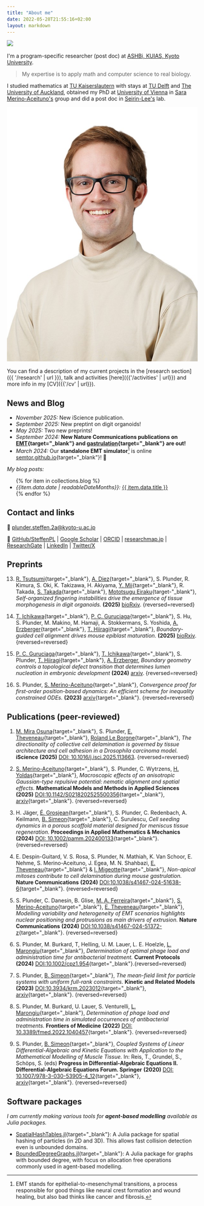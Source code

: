 ```yaml
---
title: "About me"
date: 2022-05-28T21:55:16+02:00
layout: markdown
---
```



<div class="sm:float-right sm:max-w-[12em] sm:ml-2 md:flex hidden">
    <img src="/steffen_white.jpg">
</div>

I'm a program-specific researcher (post doc) at [ASHBi, KUIAS, Kyoto University](https://ashbi.kyoto-u.ac.jp/).

> My expertise is to apply math and computer science to real biology.

I studied mathematics at [TU Kaiserslautern](https://www.mathematik.uni-kl.de/en/) with stays at [TU Delft](https://www.tudelft.nl/en/eemcs/the-faculty/departments/applied-mathematics) and [The University of Auckland](https://www.auckland.ac.nz/en/science/about-the-faculty/department-of-mathematics.html), obtained my PhD at [University of Vienna](https://mathematik.univie.ac.at/en/research/biomathematics-and-dynamical-systems/) in [Sara Merino-Aceituno's](https://sites.google.com/view/saramerinoaceituno/about) group and did a post doc in [Seirin-Lee's](https://sites.google.com/site/seirin711lee/home) lab.

<div class="container md:hidden drop-shadow-xl">
<img class="mx-auto max-w-[12em]" src="./steffen_white.jpg">
</div>


You can find a description of my current projects in the [research section]({{ '/research' | url }}), talk and activities [here]({{'/activities' | url}}) and more info in my [CV]({{'/cv' | url}}).

## News and Blog

- _November 2025:_ New iScience publication.
- _September 2025:_ New preptint on digit organoids!
- _May 2025:_ Two new preprints! 
- _September 2024:_ **New Nature Communications publications on [EMT](https://doi.org/10.1038/s41467-024-51372-z){target="_blank"} and [gastrulation](https://doi.org/10.1038/s41467-024-51638-6){target="_blank"} are out!**
- _March 2024:_ Our **standalone EMT simulator**[^1] is online [semtor.github.io](https://semtor.github.io/){target="_blank"}! 🎉

_My blog posts:_ 
<ul class="list-inside mt-0 pt-0">
{% for item in collections.blog %}
<li>
    <i>{{item.data.date | readableDateMonths}}:</i>
    <a href="{{ item.url | url}}">{{ item.data.title }}</a>
</li>
{% endfor %}
</ul>

## Contact and links

<!--Office 03.125, Faculty of Mathematics, Oskar-Morgenstern-Platz 1, Vienna.<br>-->
📧 <a href="mailto:plunder.steffen.2a@kyoto-u.ac.jp">plunder.steffen.2a@kyoto-u.ac.jp</a>

🔗 [GitHub/SteffenPL](https://github.com/SteffenPL) | [Google Scholar](https://scholar.google.com/citations?user=-QyslKMAAAAJ&hl=en)  | [ORCID](https://orcid.org/0000-0002-3371-3790) | [researchmap.jp](https://researchmap.jp/steffen-plunder) | [ResearchGate](https://www.researchgate.net/profile/Steffen-Plunder) | [LinkedIn](https://at.linkedin.com/in/steffen-plunder) | [Twitter/X](https://twitter.com/SteffenPlunder)



## Preprints

13. [R. Tsutsumi](https://ashbi.kyoto-u.ac.jp/member/rio-tsutsumi/){target="_blank"}, [A. Diez](https://antoinediez.gitlab.io/){target="_blank"}, S. Plunder, R. Kimura, S. Oki, K. Takizawa, H. Akiyama, [Y. Mii](https://sites.google.com/view/yusukemii/home){target="_blank"}, R. Takada, [S. Takada](https://www.nibb.ac.jp/cib2/english.html){target="_blank"}, [Mototsugu Eiraku](https://www2.infront.kyoto-u.ac.jp/bs01/){target-"_blank"},
_Self-organized fingering instabilities drive the emergence of tissue morphogenesis in digit organoids._ **(2025)** [bioRxiv](https://doi.org/10.1101/2025.08.31.673315).
{reversed=reversed}

12. [T. Ichikawa](https://ashbi.kyoto-u.ac.jp/member/takafumi-ichikawa/){target="_blank"}, [P. C. Guruciaga](https://sites.google.com/view/pamelaguruciaga/home){target="_blank"}, S. Hu, S. Plunder, M. Makino, M. Hamaji, A. Stokkermans, S. Yoshida, [A. Erzberger](https://www.embl.org/people/person/anna-erzberger/){target="_blank"}, [T. Hiiragi](https://ashbi.kyoto-u.ac.jp/research-group/hiiragi-group/){target="_blank"}, _Boundary-guided cell alignment drives mouse epiblast maturation._ **(2025)** [bioRxiv](https://doi.org/10.1101/2025.04.28.650859).
{reversed=reversed}

11. [P. C. Guruciaga](https://sites.google.com/view/pamelaguruciaga/home){target="_blank"}, [T. Ichikawa](https://ashbi.kyoto-u.ac.jp/member/takafumi-ichikawa/){target="_blank"}, S. Plunder, [T. Hiiragi](https://ashbi.kyoto-u.ac.jp/research-group/hiiragi-group/){target="_blank"}, [A. Erzberger](https://www.embl.org/people/person/anna-erzberger/), _Boundary geometry controls a topological defect transition that determines lumen nucleation in embryonic development_ **(2024)**
[arxiv](https://arxiv.org/abs/2403.08710).
{reversed=reversed}

8. S. Plunder, [S. Merino-Aceituno](https://sites.google.com/view/saramerinoaceituno){target="_blank"}, _Convergence proof for first-order position-based dynamics: An efficient scheme for inequality constrained ODEs._ **(2023)** [arxiv](https://arxiv.org/abs/2310.01215){target="_blank"}.
{reversed=reversed}

## Publications (peer-reviewed)

1. [M. Mira Osuna](https://sbcf.fr/en/member/marta-mira-osuna/){target="_blank"}, S. Plunder, [E. Theveneau](https://cbi-toulouse.fr/eng/equipe-theveneau){target="_blank"}, [Roland Le Borgne](https://igdr.univ-rennes.fr/en/roland-le-borgne){target="_blank"}, _The directionality of collective cell delamination is governed by tissue architecture and cell adhesion in a Drosophila carcinoma model._ **iScience** **(2025)** [DOI: 10.1016/j.isci.2025.113663](https://doi.org/10.1016/j.isci.2025.113663).
{reversed=reversed}

2. [S. Merino-Aceituno](https://sites.google.com/view/saramerinoaceituno){target="_blank"}, S. Plunder, C. Wytrzens, [H. Yoldaş](https://sites.google.com/view/havvayoldas/home){target="_blank"}, _Macroscopic effects of an anisotropic Gaussian-type repulsive potential: nematic alignment and spatial effects._ **Mathematical Models and Methods in Applied Sciences** **(2025)** [DOI:10.1142/S0218202525500356](https://doi.org/10.1142/S0218202525500356){target="_blank"}, [arxiv](http://arxiv.org/abs/2410.06740){target="_blank"}.
{reversed=reversed}

2. H. Jäger, [É. Grosjean](https://grosjean1.github.io/){target="_blank"}, S. Plunder, C. Redenbach, A. Keilmann, [B. Simeon](https://www.mathematik.uni-kl.de/en/das/people/head/simeon){target="_blank"}, C. Surulescu, _Cell seeding dynamics in a porous scaffold material designed for meniscus tissue regeneration._ **Proceedings in Applied Mathematics & Mechanics** **(2024)** [DOI: 10.1002/pamm.202400133](http://doi.org/10.1002/pamm.202400133){target="_blank"}.
{reversed=reversed}

2. E. Despin-Guitard, V. S. Rosa, S. Plunder, N. Mathiah, K. Van Schoor, E. Nehme, S. Merino-Aceituno, J. Egea, M. N. Shahbazi, [E. Theveneau](https://cbi-toulouse.fr/eng/equipe-theveneau){target="_blank"} & [I. Migeotte](https://iribhm.org/isabelle-migeotte/){target="_blank"}, _Non-apical mitoses contribute to cell delamination during mouse gastrulation._ **Nature Communications** **(2024)** [DOI:10.1038/s41467-024-51638-6](https://doi.org/10.1038/s41467-024-51638-6){target="_blank"}.
{reversed=reversed}

2. S. Plunder, C. Danesin, B. Glise, [M. A. Ferreira](https://marinaaferreira.com/){target="_blank"}, [S. Merino-Aceituno](https://sites.google.com/view/saramerinoaceituno){target="_blank"}, [E. Theveneau](https://cbi-toulouse.fr/eng/equipe-theveneau){target="_blank"}, _Modelling variability and heterogeneity of EMT scenarios highlights nuclear positioning and protrusions as main drivers of extrusion._ **Nature Communications** **(2024)** [DOI:10.1038/s41467-024-51372-z](https://doi.org/10.1038/s41467-024-51372-z){target="_blank"}.
{reversed=reversed}

2. S. Plunder, M. Burkard, T, Helling, U. M. Lauer, L. E. Hoelzle, [L. Marongiu](https://nutritionalbiochemistry.uni-hohenheim.de/en/luigi-marongiu-en){target="_blank"}, _Determination of optimal phage load and administration time for antibacterial treatment._ **Current Protocols** **(2024)** [DOI:10.1002/cpz1.954](https://doi.org/10.1002/cpz1.954){target="_blank"}.{reversed=reversed}

2. S. Plunder, [B. Simeon](https://www.mathematik.uni-kl.de/en/das/people/head/simeon){target="_blank"}, _The mean-field limit for particle systems with uniform full-rank constraints._ **Kinetic and Related Models** **(2023)** [DOI:10.3934/krm.2023012](https://www.aimsciences.org/article/doi/10.3934/krm.2023012){target="_blank"}, [arxiv](https://arxiv.org/abs/2203.07249){target="_blank"}.
{reversed=reversed}

2. S. Plunder, M. Burkard, U. Lauer, S. Venturelli, [L. Marongiu](https://nutritionalbiochemistry.uni-hohenheim.de/en/luigi-marongiu-en){target="_blank"}, _Determination of phage load and administration time in simulated occurrences of antibacterial treatments._ **Frontiers of Medicine** **(2022)** [DOI: 10.3389/fmed.2022.1040457](https://doi.org/10.3389/fmed.2022.1040457){target="_blank"}.
{reversed=reversed}

2. S. Plunder, [B. Simeon](https://www.mathematik.uni-kl.de/en/das/people/head/simeon){target="_blank"}, _Coupled Systems of Linear Differential-Algebraic and Kinetic Equations with Application to the Mathematical Modelling of Muscle Tissue._
In: Reis, T., Grundel, S., Schöps, S. (eds) **Progress in Differential-Algebraic Equations II. Differential-Algebraic Equations Forum. Springer** **(2020)** [DOI: 10.1007/978-3-030-53905-4_12](https://doi.org/10.1007/978-3-030-53905-4_12){target="_blank"}, [arxiv](https://arxiv.org/abs/1911.05468){target="_blank"}.
{reversed=reversed}

## Software packages

*I am currently making various tools for **agent-based modelling** available as Julia packages.*

- [SpatialHashTables.jl](https://github.com/SteffenPL/SpatialHashTables.jl){target="_blank"}: A Julia package for spatial hashing of particles (in 2D and 3D). This allows fast collision detection even is unbounded domains.
- [BoundedDegreeGraphs.jl](https://github.com/SteffenPL/BoundedDegreeGraphs.jl){target="_blank"}: A Julia package for graphs with bounded degree, with focus on allocation free operations commonly 
used in agent-based modelling. 

[^1]: EMT stands for epithelial-to-mesenchymal transitions, a process responsible for good things like neural crest formation and wound healing, but also bad thinks like cancer and fibrosis.
